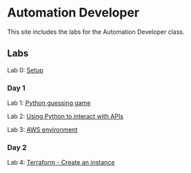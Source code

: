 # Automation Developer

This site includes the labs for the Automation Developer class.

## Labs
Lab 0: [Setup](labs/aws_setup)   

### Day 1
Lab 1: [Python guessing game](labs/py_guessing-game)    

Lab 2: [Using Python to interact with APIs](labs/py-apis)   

Lab 3: [AWS environment](labs/aws_setup)   

### Day 2
Lab 4: [Terraform - Create an instance](labs/tf-first-instance)    
